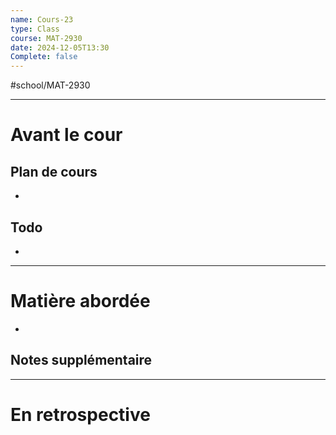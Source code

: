 ```yaml
---
name: Cours-23
type: Class
course: MAT-2930
date: 2024-12-05T13:30
Complete: false
---
```

#school/MAT-2930
***
# Avant le cour
## Plan de cours
- 

## Todo
- 

---
# Matière abordée

- 

## Notes supplémentaire


---
# En retrospective



